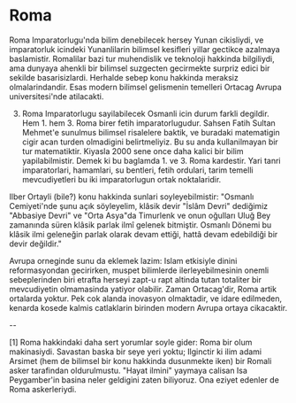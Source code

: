 # Roma

Roma Imparatorlugu'nda bilim denebilecek hersey Yunan cikisliydi, ve
imparatorluk icindeki Yunanlilarin bilimsel kesifleri yillar gectikce
azalmaya baslamistir. Romalilar bazi tur muhendislik ve teknoloji
hakkinda bilgiliydi, ama dunyaya ahenkli bir bilimsel suzgecten
gecirmekte surpriz edici bir sekilde basarisizlardi. Herhalde sebep
konu hakkinda meraksiz olmalarindandir. Esas modern bilimsel
gelismenin temelleri Ortacag Avrupa universitesi'nde atilacakti.

3. Roma Imparatorlugu sayilabilecek Osmanli icin durum farkli
degildir. Hem 1. hem 3. Roma birer fetih imparatorlugudur. Sahsen
Fatih Sultan Mehmet'e sunulmus bilimsel risalelere baktik, ve buradaki
matematigin cigir acan turden olmadigini belirtmeliyiz. Bu su anda
kullanilmayan bir tur matematiktir. Kiyasla 2000 sene once daha kalici
bir bilim yapilabilmistir. Demek ki bu baglamda 1. ve 3. Roma
kardestir. Yari tanri imparatorlari, hamamlari, su bentleri, fetih
ordulari, tarim temelli mevcudiyetleri bu iki imparatorlugun ortak
noktalaridir.

Ilber Ortayli (bile?) konu hakkinda sunlari soyleyebilmistir: "Osmanlı
Cemiyeti'nde şunu açık söyleyelim, klâsik devir "İslâm Devri"
dediğimiz "Abbasiye Devri" ve "Orta Asya"da Timurlenk ve onun oğulları
Uluğ Bey zamanında süren klâsik parlak ilmî gelenek bitmiştir. Osmanlı
Dönemi bu klâsik ilmi geleneğin parlak olarak devam ettiği, hattâ
devam edebildiği bir devir değildir."

Avrupa orneginde sunu da eklemek lazim: Islam etkisiyle dinini
reformasyondan gecirirken, muspet bilimlerde ilerleyebilmesinin onemli
sebeplerinden biri etrafta herseyi zapt-u rapt altinda tutan totaliter
bir mevcudiyetin olmamasinda yatiyor olabilir. Zaman Ortacag'dir, Roma
artik ortalarda yoktur. Pek cok alanda inovasyon olmaktadir, ve idare
edilmeden, kenarda kosede kalmis catlaklarin birinden modern Avrupa
ortaya cikacaktir.

--

[1] Roma hakkindaki daha sert yorumlar soyle gider: Roma bir olum makinasiydi. Savastan baska bir seye yeri yoktu; Ilginctir ki ilim adami Arsimet (hem de bilimsel bir konu hakkinda dusunmekte iken) bir Romali asker tarafindan oldurulmustu. "Hayat ilmini" yaymaya calisan Isa Peygamber'in basina neler geldigini zaten biliyoruz. Ona eziyet edenler de Roma askerleriydi.
